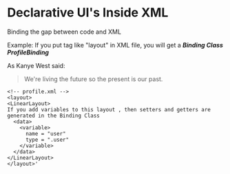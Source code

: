 # Declarative UI's Inside XML

Binding the gap between code and XML

Example:
If you put tag like "layout" in XML file, you will get a ***Binding Class ProfileBinding***

As Kanye West said:

> We're living the future so
> the present is our past.

```
<!-- profile.xml -->
<layout>
<LinearLayout>
If you add variables to this layout , then setters and getters are generated in the Binding Class
  <data>
    <variable>
      name = "user"
      type = ".user"
    </variable>
  </data>
</LinearLayout>
</layout>'
```
